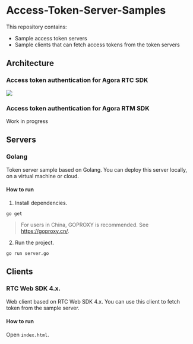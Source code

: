 # Access-Token-Server-Samples

This repository contains:

- Sample access token servers
- Sample clients that can fetch access tokens from the token servers

## Architecture

### Access token authentication for Agora RTC SDK

![](https://web-cdn.agora.io/docs-files/1608020494998)

### Access token authentication for Agora RTM SDK

Work in progress

## Servers

### Golang

Token server sample based on Golang. You can deploy this server locally, on a virtual machine or cloud.

#### How to run

1. Install dependencies.

```shell
go get
```
> For users in China, GOPROXY is recommended. See https://goproxy.cn/.

2. Run the project.

```shell
go run server.go
```

## Clients

### RTC Web SDK 4.x.

Web client based on RTC Web SDK 4.x. You can use this client to fetch token from the sample server.

#### How to run

Open `index.html`.
